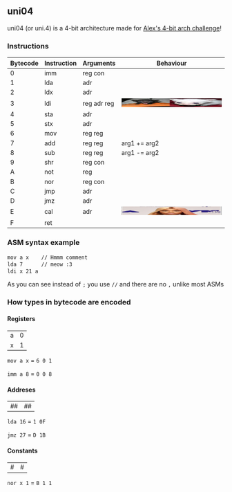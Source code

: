 ## uni04
uni04 (or uni.4) is a 4-bit architecture made for [Alex's 4-bit arch challenge](http://207.180.202.42/common/events/4bit-1.html)!

### Instructions

| Bytecode | Instruction | Arguments     | Behaviour    |
| -------- | ----------- | ------------- | ------------ |
| 0        | imm         | reg con       |              |
| 1        | lda         | adr           |              |
| 2        | ldx         | adr           |              |
| 3        | ldi         | reg adr reg   | <img src="scrunkly.jpg" width="300" height="20"> |
| 4        | sta         | adr           |              |
| 5        | stx         | adr           |              |
| 6        | mov         | reg reg       |              |
| 7        | add         | reg reg       | arg1 += arg2 |
| 8        | sub         | reg reg       | arg1 -= arg2 |
| 9        | shr         | reg con       |              |
| A        | not         | reg           |              |
| B        | nor         | reg con       |              |
| C        | jmp         | adr           |              |
| D        | jmz         | adr           |              |
| E        | cal         | adr           | <img src="niki.png" width="300" height="20"> |
| F        | ret         |               |              |

### ASM syntax example

```
mov a x    // Hmmm comment
lda 7      // meow :3
ldi x 21 a
```

As you can see instead of `;` you use `//` and there are no `,` unlike most ASMs

### How types in bytecode are encoded

#### Registers

| | |
|-|-|
|a|0|
|x|1|

`mov a x` = `6 0 1`

`imm a 8` = `0 0 8`

#### Addreses

|  |  |
|--|--|
|##|##|

`lda 16` = `1 0F`

`jmz 27` = `D 1B`

#### Constants

| | |
|-|-|
|#|#|

`nor x 1` = `B 1 1`
